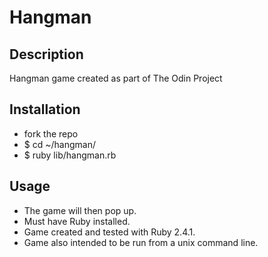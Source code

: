 # Hangman

## Description
  Hangman game created as part of The Odin Project


## Installation
  * fork the repo
  * $ cd ~/hangman/
  * $ ruby lib/hangman.rb

## Usage
  * The game will then pop up.
  * Must have Ruby installed.
  * Game created and tested with Ruby 2.4.1.
  * Game also intended to be run from a unix command line.


